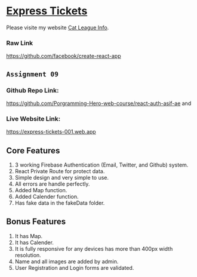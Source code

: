 # [Express Tickets](https://express-tickets-001.web.app)

Please visite my website [Cat League Info](https://github.com/facebook/create-react-app).

### Raw Link
https://github.com/facebook/create-react-app

## `Assignment 09`
### Github Repo Link:
https://github.com/Porgramming-Hero-web-course/react-auth-asif-ae
and
### Live Website Link:
https://express-tickets-001.web.app

## Core Features
1. 3 working Firebase Authentication (Email, Twitter, and Github) system.
2. React Private Route for protect data.
3. Simple design and very simple to use.
4. All errors are handle perfectly.
5. Added Map function.
6. Added Calender function.
7. Has fake data in the fakeData folder.

## Bonus Features
1. It has Map.
2. It has Calender.
3. It is fully responsive for any devices has more than 400px width resolution.
4. Name and all images are added by admin.
5. User Registration and Login forms are validated.